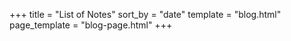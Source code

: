 +++
title = "List of Notes"
sort_by = "date"
template = "blog.html"
page_template = "blog-page.html"
+++